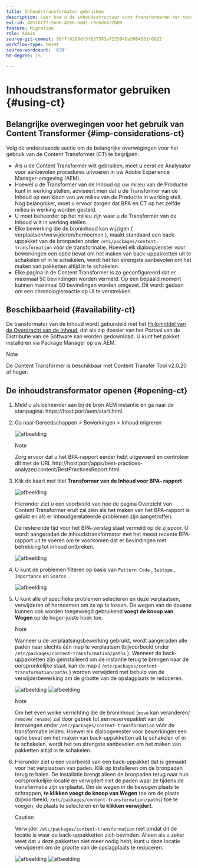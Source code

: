 ```yaml
---
title: Inhoudstransformator gebruiken
description: Leer hoe u de inhoudsstructuur kunt transformeren ter voorbereiding op de migratie naar AEM as a Cloud Service.
exl-id: 40516ff7-5686-42e6-bdd1-c9c6de432b09
feature: Migration
role: Admin
source-git-commit: 90f7f6209df5f837583a7225940a5984551f6622
workflow-type: tm+mt
source-wordcount: '630'
ht-degree: 1%

---
```


# Inhoudstransformator gebruiken {#using-ct}

## Belangrijke overwegingen voor het gebruik van Content Transformer {#imp-considerations-ct}

Volg de onderstaande sectie om de belangrijke overwegingen voor het gebruik van de Content Transformer (CT) te begrijpen:

* Als u de Content Transformer wilt gebruiken, moet u eerst de Analysator voor aanbevolen procedures uitvoeren in uw Adobe Experience Manager-omgeving (AEM).
* Hoewel u de Transformer van de Inhoud op uw milieu van de Productie kunt in werking stellen, adviseert men dat u de Transformer van de Inhoud op een kloon van uw milieu van de Productie in werking stelt. Nog belangrijker, moet u ervoor zorgen dat BPA en CT op het zelfde milieu in werking worden gesteld.
* U moet beheerder op het milieu zijn waar u de Transformer van de Inhoud wilt in werking stellen.
* Elke bewerking die de broninhoud kan wijzigen ( verplaatsen/verwijderen/hernoemen ), maakt standaard een back-uppakket van de bronpaden onder `/etc/packages/content-transformation` vóór de transformatie. Hoewel elk dialoogvenster voor bewerkingen een optie bevat om het maken van back-uppakketten uit te schakelen of in te schakelen, wordt het ten strengste aanbevolen om het maken van pakketten altijd in te schakelen.
* Elke pagina in de Content Transformer is zo geconfigureerd dat er maximaal 50 bevindingen worden vermeld. Op een bepaald moment kunnen maximaal 50 bevindingen worden omgezet. Dit wordt gedaan om een chronologiereactie op UI te verstrekken.

## Beschikbaarheid {#availability-ct}

De transformator van de Inhoud wordt gebundeld met het [&#x200B; Hulpmiddel van de Overdracht van de Inhoud &#x200B;](/help/journey-migration/content-transfer-tool/using-content-transfer-tool/getting-started-content-transfer-tool.md) dat als zip dossier van het Portaal van de Distributie van de Software kan worden gedownload. U kunt het pakket installeren via Package Manager op uw AEM.

>[!NOTE]
>De Content Transformer is beschikbaar met Content Transfer Tool v2.0.20 of hoger.

## De inhoudstransformator openen {#opening-ct}

1. Meld u als beheerder aan bij de bron AEM instantie en ga naar de startpagina: https://host:port/aem/start.html.
1. Ga naar Gereedschappen > Bewerkingen > Inhoud migreren

   ![afbeelding](/help/journey-migration/content-transformer/assets/ct-1.png)

   >[!NOTE]
   > Zorg ervoor dat u het BPA-rapport eerder hebt uitgevoerd en controleer dit met de URL http://host:port/apps/best-practices-analyzer/content/BestPracticesReport.html

1. Klik de kaart met titel **Transformer van de Inhoud voor BPA- rapport**

   ![afbeelding](/help/journey-migration/content-transformer/assets/ct-2.png)

   Hieronder ziet u een voorbeeld van hoe de pagina Overzicht van Content Transformer eruit zal zien als het maken van het BPA-rapport is gelukt en als er inhoudgerelateerde problemen zijn aangetroffen.

   De resterende tijd voor het BPA-verslag staat vermeld op de zijspoor. U wordt aangeraden de inhoudstransformator met het meest recente BPA-rapport uit te voeren om te voorkomen dat er bevindingen met betrekking tot inhoud ontbreken.

   ![afbeelding](/help/journey-migration/content-transformer/assets/ct-3.png)

1. U kunt de problemen filteren op basis van `Pattern Code` , `Subtype` , `Importance` en `Source` .

   ![afbeelding](/help/journey-migration/content-transformer/assets/ct-4.png)

1. U kunt alle of specifieke problemen selecteren en deze verplaatsen, verwijderen of hernoemen om ze op te lossen. De wegen van de douane kunnen ook worden toegevoegd gebruikend **voegt de knoop van Wegen** op de hoger-juiste hoek toe.

   >[!NOTE]
   > Wanneer u de verplaatsingsbewerking gebruikt, wordt aangeraden alle paden naar slechts één map te verplaatsen (bijvoorbeeld onder `/etc/packages/content-transformation/paths` ). Wanneer de back-uppakketten zijn geïnstalleerd om de instantie terug te brengen naar de oorspronkelijke staat, kan de map ( `/etc/packages/content-transformation/paths` ) worden verwijderd met behulp van de verwijderbewerking om de grootte van de opslagplaats te reduceren.

   ![afbeelding](/help/journey-migration/content-transformer/assets/ct-5.png)
   ![afbeelding](/help/journey-migration/content-transformer/assets/ct-6.png)

   >[!NOTE]
   > Om het even welke verrichting die de broninhoud (`move` kan veranderen/ `remove`/ `rename`) zal door gebrek tot een reservepakket van de bronwegen onder `/etc/packages/content-transformation` vóór de transformatie leiden. Hoewel elk dialoogvenster voor bewerkingen een optie bevat om het maken van back-uppakketten uit te schakelen of in te schakelen, wordt het ten strengste aanbevolen om het maken van pakketten altijd in te schakelen.

1. Hieronder ziet u een voorbeeld van een back-uppakket dat is gemaakt voor het verplaatsen van paden. Klik op Installeren om de bronpaden terug te halen. De installatie brengt alleen de bronpaden terug naar hun oorspronkelijke locatie en verwijdert niet de paden waar ze tijdens de transformatie zijn verplaatst. Om de wegen in de bewogen plaats te schrappen, **te klikken voegt de knoop van Wegen** toe om de plaats (bijvoorbeeld, `/etc/packages/content-transformation/paths`) toe te voegen, de plaats te selecteren en **te klikken verwijdert**.

   >[!CAUTION]
   > Verwijder `/etc/packages/content-transformation` niet omdat dit de locatie is waar de back-uppakketten zich bevinden. Alleen als u zeker weet dat u deze pakketten niet meer nodig hebt, kunt u deze locatie verwijderen om de grootte van de opslagplaats te reduceren.

   ![afbeelding](/help/journey-migration/content-transformer/assets/ct-7.png)
   ![afbeelding](/help/journey-migration/content-transformer/assets/ct-8.png)
